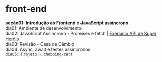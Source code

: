 # front-end

**seção01: Introdução ao Frontend e JavaScript assíncrono**  
dia01: Ambiente de desenvolvimento  
dia02: JavaScript Assíncrono - Promises e fetch | [Exercício API de Super Heróis](https://github.com/CalebeLAR/trybe_exercises/tree/front-end.section01.day02)  
dia03: Revisão - Casa de Câmbio  
dia04: Async, await e testes assíncronos  
[`dia05: Projeto - chopping-cart`](https://github.com/CalebeLAR/chopping-cart)  
